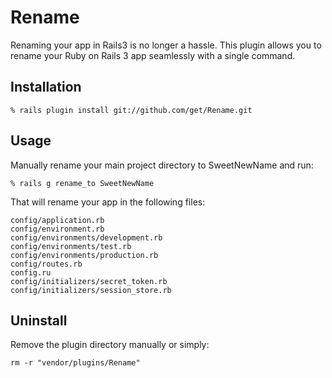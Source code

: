 # Rename

Renaming your app in Rails3 is no longer a hassle. 
This plugin allows you to rename your Ruby on Rails 3 app seamlessly with a single command.

## Installation

	% rails plugin install git://github.com/get/Rename.git

## Usage

Manually rename your main project directory to SweetNewName and run:

	% rails g rename_to SweetNewName

That will rename your app in the following files:

	config/application.rb
	config/environment.rb
	config/environments/development.rb
	config/environments/test.rb
	config/environments/production.rb
	config/routes.rb
	config.ru
	config/initializers/secret_token.rb
	config/initializers/session_store.rb

## Uninstall

Remove the plugin directory manually or simply:

	rm -r "vendor/plugins/Rename"
